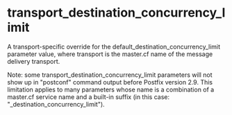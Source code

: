 # transport_destination_concurrency_limit 

 A transport-specific override for the
default_destination_concurrency_limit parameter value, where
transport is the master.cf name of the message delivery
transport. 

 Note: some transport_destination_concurrency_limit
parameters will not show up in "postconf" command output before
Postfix version 2.9.  This limitation applies to many parameters
whose name is a combination of a master.cf service name and a
built-in suffix (in this case: "_destination_concurrency_limit").



